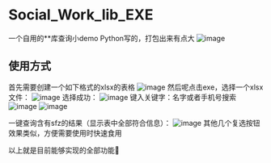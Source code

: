 # Social_Work_lib_EXE
一个自用的**库查询小demo
Python写的，打包出来有点大
![image](https://github.com/REMIXXYH/Social_Work_lib_EXE/assets/101967837/8103e2fc-445a-4802-b22e-5a0955a91148)

## 使用方式
首先需要创建一个如下格式的xlsx的表格
![image](https://github.com/REMIXXYH/Social_Work_lib_EXE/assets/101967837/2c082a9f-4a60-47cf-8215-e4e44cc50dd0)
然后呢点击exe，选择一个xlsx文件：
![image](https://github.com/REMIXXYH/Social_Work_lib_EXE/assets/101967837/c167a472-0fb8-4b3f-955f-97aa16ee6de8)
选择成功：
![image](https://github.com/REMIXXYH/Social_Work_lib_EXE/assets/101967837/baf305e0-5575-49bd-b2e5-113aaeb3c685)
键入关键字：名字或者手机号搜索
![image](https://github.com/REMIXXYH/Social_Work_lib_EXE/assets/101967837/3ea0e5d4-5160-47c1-875e-d6721fc96e8e)
![image](https://github.com/REMIXXYH/Social_Work_lib_EXE/assets/101967837/97978714-41c5-4126-8757-77061b8d9609)

一键查询含有sfz的结果（显示表中全部符合信息）：
![image](https://github.com/REMIXXYH/Social_Work_lib_EXE/assets/101967837/1cbc59d6-76ad-48f0-9a61-9aeaf7e042bd)
其他几个复选按钮效果类似，方便需要使用时快速食用

以上就是目前能够实现的全部功能🐸
